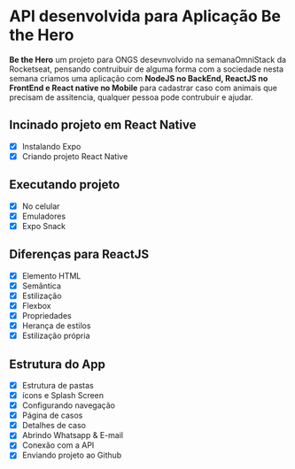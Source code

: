 # API desenvolvida para Aplicação Be the Hero 
  **Be the Hero** um projeto para ONGS desevnvolvido na semanaOmniStack da Rocketseat, pensando contruibuir de alguma forma
  com a sociedade nesta semana criamos uma aplicação com **NodeJS no BackEnd, ReactJS no FrontEnd e 
  React native no Mobile** para cadastrar caso com animais que precisam de assitencia, qualquer pessoa pode contrubuir e ajudar.
  
  ## Incinado projeto em React Native 
  
- [x]  Instalando Expo
- [x]  Criando projeto React Native
## Executando projeto
- [x]  No celular
- [x]  Emuladores
- [x]  Expo Snack

## Diferenças para ReactJS

- [x]  Elemento HTML
- [x]  Semântica
- [x]  Estilização
- [x]  Flexbox
- [x]  Propriedades
- [x]  Herança de estilos
- [x]  Estilização própria

## Estrutura do App 

- [x]  Estrutura de  pastas
- [x]  ícons e Splash Screen
- [x]  Configurando navegação
- [x]  Página de casos
- [x]  Detalhes de caso
- [x]  Abrindo Whatsapp & E-mail
- [x]  Conexão com a API
- [x]  Enviando projeto ao Github
